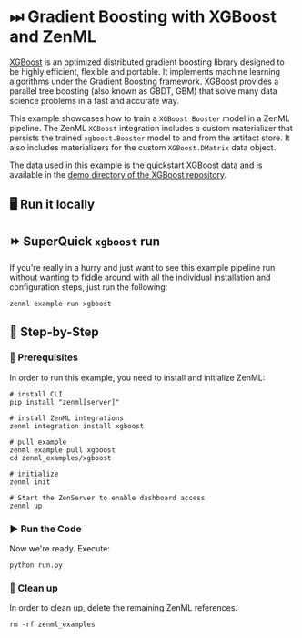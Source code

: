 # ⏭ Gradient Boosting with XGBoost and ZenML

[XGBoost](https://xgboost.readthedocs.io/en/latest/) is an optimized 
distributed gradient boosting library designed to be highly efficient, flexible 
and portable. It implements machine learning algorithms under the Gradient 
Boosting framework. XGBoost provides a parallel tree boosting (also known as 
GBDT, GBM) that solve many data science problems in a fast and accurate way.

This example showcases how to train a `XGBoost Booster` model in a ZenML 
pipeline. The ZenML `XGBoost` integration includes a custom materializer that 
persists the trained `xgboost.Booster` model to and from the artifact store. 
It also includes materializers for the custom `XGBoost.DMatrix` data object.

The data used in this example is the quickstart XGBoost data and is available in
the [demo directory of the XGBoost repository](https://github.com/dmlc/xgboost/tree/master/demo/data).

## 🖥 Run it locally

## ⏩ SuperQuick `xgboost` run

If you're really in a hurry and just want to see this example pipeline run
without wanting to fiddle around with all the individual installation and
configuration steps, just run the following:

```shell
zenml example run xgboost
```

## 👣 Step-by-Step

### 📄 Prerequisites

In order to run this example, you need to install and initialize ZenML:

```shell
# install CLI
pip install "zenml[server]"

# install ZenML integrations
zenml integration install xgboost

# pull example
zenml example pull xgboost
cd zenml_examples/xgboost

# initialize
zenml init

# Start the ZenServer to enable dashboard access
zenml up
```

### ▶️ Run the Code

Now we're ready. Execute:

```shell
python run.py
```

### 🧽 Clean up

In order to clean up, delete the remaining ZenML references.

```shell
rm -rf zenml_examples
```
